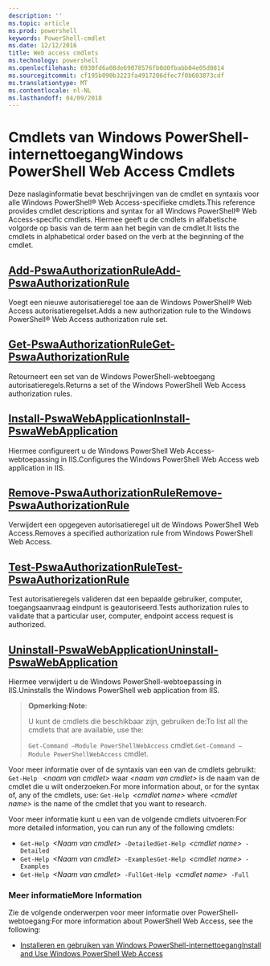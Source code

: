 ```yaml
---
description: ''
ms.topic: article
ms.prod: powershell
keywords: PowerShell-cmdlet
ms.date: 12/12/2016
title: Web access cmdlets
ms.technology: powershell
ms.openlocfilehash: 6930fd6a08de69078576fb0d0fbabb04e05d0814
ms.sourcegitcommit: cf195b090b3223fa4917206dfec7f0b603873cdf
ms.translationtype: MT
ms.contentlocale: nl-NL
ms.lasthandoff: 04/09/2018
---
```

# <a name="windows-powershell-web-access-cmdlets"></a><span data-ttu-id="7ea58-103">Cmdlets van Windows PowerShell-internettoegang</span><span class="sxs-lookup"><span data-stu-id="7ea58-103">Windows PowerShell Web Access Cmdlets</span></span>

<span data-ttu-id="7ea58-104">Deze naslaginformatie bevat beschrijvingen van de cmdlet en syntaxis voor alle Windows PowerShell® Web Access-specifieke cmdlets.</span><span class="sxs-lookup"><span data-stu-id="7ea58-104">This reference provides cmdlet descriptions and syntax for all Windows PowerShell® Web Access-specific cmdlets.</span></span> <span data-ttu-id="7ea58-105">Hiermee geeft u de cmdlets in alfabetische volgorde op basis van de term aan het begin van de cmdlet.</span><span class="sxs-lookup"><span data-stu-id="7ea58-105">It lists the cmdlets in alphabetical order based on the verb at the beginning of the cmdlet.</span></span>

## <a name="add-pswaauthorizationruleadd-pswaauthorizationrulemd"></a>[<span data-ttu-id="7ea58-106">Add-PswaAuthorizationRule</span><span class="sxs-lookup"><span data-stu-id="7ea58-106">Add-PswaAuthorizationRule</span></span>](add-pswaauthorizationrule.md)

<span data-ttu-id="7ea58-107">Voegt een nieuwe autorisatieregel toe aan de Windows PowerShell® Web Access autorisatieregelset.</span><span class="sxs-lookup"><span data-stu-id="7ea58-107">Adds a new authorization rule to the Windows PowerShell® Web Access authorization rule set.</span></span>

## <a name="get-pswaauthorizationruleget-pswaauthorizationrulemd"></a>[<span data-ttu-id="7ea58-108">Get-PswaAuthorizationRule</span><span class="sxs-lookup"><span data-stu-id="7ea58-108">Get-PswaAuthorizationRule</span></span>](get-pswaauthorizationrule.md)

<span data-ttu-id="7ea58-109">Retourneert een set van de Windows PowerShell-webtoegang autorisatieregels.</span><span class="sxs-lookup"><span data-stu-id="7ea58-109">Returns a set of the Windows PowerShell Web Access authorization rules.</span></span>

## <a name="install-pswawebapplicationinstall-pswawebapplicationmd"></a>[<span data-ttu-id="7ea58-110">Install-PswaWebApplication</span><span class="sxs-lookup"><span data-stu-id="7ea58-110">Install-PswaWebApplication</span></span>](install-pswawebapplication.md)

<span data-ttu-id="7ea58-111">Hiermee configureert u de Windows PowerShell Web Access-webtoepassing in IIS.</span><span class="sxs-lookup"><span data-stu-id="7ea58-111">Configures the Windows PowerShell Web Access web application in IIS.</span></span>

## <a name="remove-pswaauthorizationruleremove-pswaauthorizationrulemd"></a>[<span data-ttu-id="7ea58-112">Remove-PswaAuthorizationRule</span><span class="sxs-lookup"><span data-stu-id="7ea58-112">Remove-PswaAuthorizationRule</span></span>](remove-pswaauthorizationrule.md)

<span data-ttu-id="7ea58-113">Verwijdert een opgegeven autorisatieregel uit de Windows PowerShell Web Access.</span><span class="sxs-lookup"><span data-stu-id="7ea58-113">Removes a specified authorization rule from Windows PowerShell Web Access.</span></span>

## <a name="test-pswaauthorizationruletest-pswaauthorizationrulemd"></a>[<span data-ttu-id="7ea58-114">Test-PswaAuthorizationRule</span><span class="sxs-lookup"><span data-stu-id="7ea58-114">Test-PswaAuthorizationRule</span></span>](test-pswaauthorizationrule.md)

<span data-ttu-id="7ea58-115">Test autorisatieregels valideren dat een bepaalde gebruiker, computer, toegangsaanvraag eindpunt is geautoriseerd.</span><span class="sxs-lookup"><span data-stu-id="7ea58-115">Tests authorization rules to validate that a particular user, computer, endpoint access request is authorized.</span></span>

## <a name="uninstall-pswawebapplicationuninstall-pswawebapplicationmd"></a>[<span data-ttu-id="7ea58-116">Uninstall-PswaWebApplication</span><span class="sxs-lookup"><span data-stu-id="7ea58-116">Uninstall-PswaWebApplication</span></span>](uninstall-pswawebapplication.md)

<span data-ttu-id="7ea58-117">Hiermee verwijdert u de Windows PowerShell-webtoepassing in IIS.</span><span class="sxs-lookup"><span data-stu-id="7ea58-117">Uninstalls the Windows PowerShell web application from IIS.</span></span>

><span data-ttu-id="7ea58-118">**Opmerking**:</span><span class="sxs-lookup"><span data-stu-id="7ea58-118">**Note**:</span></span>
>
><span data-ttu-id="7ea58-119">U kunt de cmdlets die beschikbaar zijn, gebruiken de:</span><span class="sxs-lookup"><span data-stu-id="7ea58-119">To list all the cmdlets that are available, use the:</span></span>
>
> <span data-ttu-id="7ea58-120">`Get-Command –Module PowerShellWebAccess` cmdlet.</span><span class="sxs-lookup"><span data-stu-id="7ea58-120">`Get-Command –Module PowerShellWebAccess` cmdlet.</span></span>

<span data-ttu-id="7ea58-121">Voor meer informatie over of de syntaxis van een van de cmdlets gebruikt: `Get-Help ` *&lt;naam van cmdlet&gt;* waar *&lt;naam van cmdlet&gt;* is de naam van de cmdlet die u wilt onderzoeken.</span><span class="sxs-lookup"><span data-stu-id="7ea58-121">For more information about, or for the syntax of, any of the cmdlets, use: `Get-Help `*&lt;cmdlet name&gt;* where *&lt;cmdlet name&gt;* is the name of the cmdlet that you want to research.</span></span>

<span data-ttu-id="7ea58-122">Voor meer informatie kunt u een van de volgende cmdlets uitvoeren:</span><span class="sxs-lookup"><span data-stu-id="7ea58-122">For more detailed information, you can run any of the following cmdlets:</span></span>

- <span data-ttu-id="7ea58-123">`Get-Help `*&lt;Naam van cmdlet&gt;*` -Detailed`</span><span class="sxs-lookup"><span data-stu-id="7ea58-123">`Get-Help `*&lt;cmdlet name&gt;*` -Detailed`</span></span>
- <span data-ttu-id="7ea58-124">`Get-Help `*&lt;Naam van cmdlet&gt;*` -Examples`</span><span class="sxs-lookup"><span data-stu-id="7ea58-124">`Get-Help `*&lt;cmdlet name&gt;*` -Examples`</span></span>
- <span data-ttu-id="7ea58-125">`Get-Help `*&lt;Naam van cmdlet&gt;*` -Full`</span><span class="sxs-lookup"><span data-stu-id="7ea58-125">`Get-Help `*&lt;cmdlet name&gt;*` -Full`</span></span>

### <a name="more-information"></a><span data-ttu-id="7ea58-126">Meer informatie</span><span class="sxs-lookup"><span data-stu-id="7ea58-126">More Information</span></span>

<span data-ttu-id="7ea58-127">Zie de volgende onderwerpen voor meer informatie over PowerShell-webtoegang:</span><span class="sxs-lookup"><span data-stu-id="7ea58-127">For more information about PowerShell Web Access, see the following:</span></span>

- [<span data-ttu-id="7ea58-128">Installeren en gebruiken van Windows PowerShell-internettoegang</span><span class="sxs-lookup"><span data-stu-id="7ea58-128">Install and Use Windows PowerShell Web Access</span></span>](../install-and-use-windows-powershell-web-access.md)